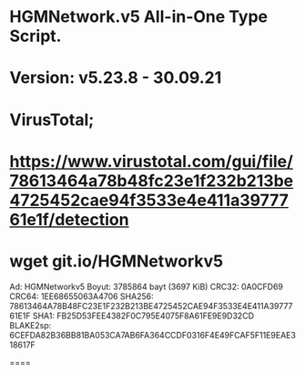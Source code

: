 # HGMNetwork.v5 All-in-One Type Script.

Version: v5.23.8 - 30.09.21
====
VirusTotal;
====
https://www.virustotal.com/gui/file/78613464a78b48fc23e1f232b213be4725452cae94f3533e4e411a3977761e1f/detection
====
wget git.io/HGMNetworkv5
====

Ad: HGMNetworkv5
Boyut: 3785864 bayt (3697 KiB)
CRC32: 0A0CFD69
CRC64: 1EE68655063A4706
SHA256: 78613464A78B48FC23E1F232B213BE4725452CAE94F3533E4E411A3977761E1F
SHA1: FB25D53FEE4382F0C795E4075F8A61FE9E9D32CD
BLAKE2sp: 6CEFDA82B36BB81BA053CA7AB6FA364CCDF0316F4E49FCAF5F11E9EAE318617F

====
